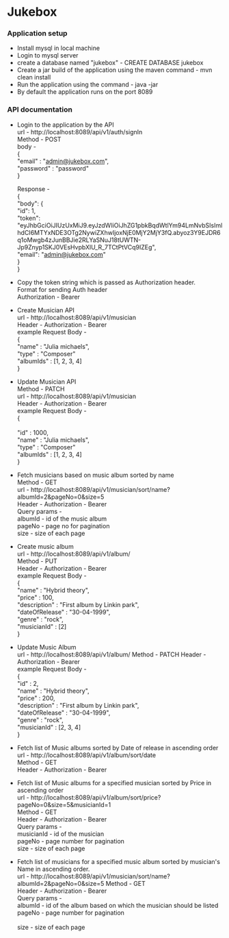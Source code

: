 # Jukebox

### Application setup

* Install mysql in local machine
* Login to mysql server
* create a database named "jukebox" - CREATE DATABASE jukebox
* Create a jar build of the application using the maven command - mvn clean install
* Run the application using the command - java -jar <path-to-jar-build>
* By default the application runs on the port 8089


### API documentation
* Login to the application by the API <br />
   url - http://localhost:8089/api/v1/auth/signIn <br />
   Method - POST <br />
   body - <br />
   {<br />
       "email" : "admin@jukebox.com",<br />
       "password" : "password"<br />
   }<br />
   
   Response - <br />
   {<br />
       "body": {<br />
           "id": 1,<br />
           "token": "eyJhbGciOiJIUzUxMiJ9.eyJzdWIiOiJhZG1pbkBqdWtlYm94LmNvbSIsImlhdCI6MTYxNDE3OTg2NywiZXhwIjoxNjE0MjY2MjY3fQ.abyoz3Y9EJDR6q1oMwgb4zJunBBJie2RLYaSNuJ18tUWTN-Jp9Znyp1SKJ0VEsHvpbXlU_R_7TCtPtVCq9IZEg",<br />
           "email": "admin@jukebox.com"<br />
       }<br />
   }<br />
   
* Copy the token string which is passed as Authorization header. <br />
  Format for sending Auth header <br />
  Authorization - Bearer <token><br />
  
* Create Musician API <br />
  url - http://localhost:8089/api/v1/musician <br />
  Header - Authorization - Bearer <token> <br />
  example Request Body - <br />
  {<br />
      "name" : "Julia michaels",<br />
      "type" : "Composer"<br />
      "albumIds" : [1, 2, 3, 4]<br />
  }<br />
* Update Musician API <br />
  Method - PATCH <br />
  url - http://localhost:8089/api/v1/musician <br />
  Header - Authorization - Bearer <token> <br />
  example Request Body - <br />
  {   <br />  
        "id" : 1000, <br />
        "name" : "Julia michaels",<br />
        "type" : "Composer"<br />
        "albumIds" : [1, 2, 3, 4]<br />
   }<br />
* Fetch musicians based on music album sorted by name<br />
  Method - GET<br />
  url - http://localhost:8089/api/v1/musician/sort/name?albumId=2&pageNo=0&size=5<br />
  Header - Authorization - Bearer <token> <br />
  Query params -<br />
  albumId - id of the music album<br />
  pageNo - page no for pagination<br />
  size - size of each page<br />
  
* Create music album <br />
  url - http://localhost:8089/api/v1/album/<br />
  Method - PUT<br />
  Header - Authorization - Bearer <token> <br />
  example Request Body - <br />
  {<br />
      "name" : "Hybrid theory",<br />
      "price" : 100,<br />
      "description" : "First album by Linkin park",<br />
      "dateOfRelease" : "30-04-1999",<br />
      "genre" : "rock",<br />
      "musicianId" : [2]<br />
  }<br />
  
* Update Music Album <br />
  url - http://localhost:8089/api/v1/album/
  Method - PATCH
  Header - Authorization - Bearer <token> <br />
  example Request Body - <br />
  {<br />
      "id" : 2,<br />
      "name" : "Hybrid theory",<br />
      "price" : 200,<br />
      "description" : "First album by Linkin park",<br />
      "dateOfRelease" : "30-04-1999",<br />
      "genre" : "rock",<br />
      "musicianId" : [2, 3, 4]<br />
  }<br />
  
* Fetch list of Music albums sorted by Date of release in ascending order<br />
  url - http://localhost:8089/api/v1/album/sort/date<br />
  Method - GET<br />
  Header - Authorization - Bearer <token> <br />
 
* Fetch list of Music albums for a specified musician sorted by Price in
  ascending order<br />
  url - http://localhost:8089/api/v1/album/sort/price?pageNo=0&size=5&musicianId=1<br />
  Method - GET<br />
  Header - Authorization - Bearer <token> <br />
  Query params -<br />
  musicianId - id of the musician <br />
  pageNo -  page number for pagination<br />
  size -  size of each page<br />
  
* Fetch list of musicians for a specified music album sorted by musician's
  Name in ascending order.<br />
  url - http://localhost:8089/api/v1/musician/sort/name?albumId=2&pageNo=0&size=5
  Method - GET<br />
  Header - Authorization - Bearer <token> <br />
  Query params - <br />
  albumId - id of the album based on which the musician should be listed<br />
  pageNo -  page number for pagination<br /><br />
  size -  size of each page<br /><br />
